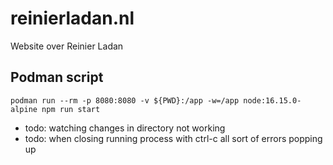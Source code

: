 # reinierladan.nl

Website over Reinier Ladan

## Podman script

`podman run --rm -p 8080:8080 -v ${PWD}:/app -w=/app node:16.15.0-alpine npm run start`

- todo: watching changes in directory not working
- todo: when closing running process with ctrl-c all sort of errors popping up
